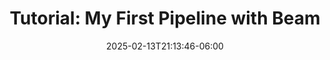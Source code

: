 ---
title: 'Tutorial: My First Pipeline with Beam'
date: 2025-02-13T21:13:46-06:00
instructors:
 - Israel Herraiz
time_start: 2022-05-10T15:30:00.000Z
time_end:   2022-05-10T15:50:00.000Z
video: https://youtu.be/ljoba-i6ZPk
weight: 4

---